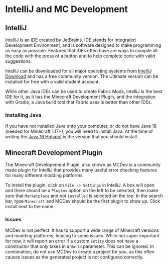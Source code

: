 # IntelliJ and MC Development

## IntelliJ

IntelliJ is an IDE created by JetBrains. 
IDE stands for Integrated Development Environment, and is software designed to make programming as easy as possible. 
Features that IDEs often have are ways to compile all the code with the press of a button and to help complete code with valid suggestions. 

IntelliJ can be downloaded for all major operating systems from [IntelliJ Download](https://www.jetbrains.com/idea/download/) and has a free community version. The Ultimate version can be installed for free with a valid student account.

While other Java IDEs can be used to create Fabric Mods, IntelliJ is the best IDE for it, as it has the Minecraft Development Plugin, and the integration with Gradle, a Java build tool that Fabric uses is better than other IDEs.

### Installing Java

If you have not installed Java onto your computer, or do not have Java 16 (needed for Minecraft 1.17+), you will need to install Java.
At the time of writing the [Java 16 Hotspot](https://adoptopenjdk.net/?variant=openjdk16&jvmVariant=hotspot) is the version that you should install. 

## Minecraft Development Plugin

The Minecraft Developement Plugin, also known as MCDev is a community made plugin for IntelliJ that provides many useful error checking features for many different modding platforms. 

To install the plugin, click on `File -> Settings` in IntelliJ. 
A box will open and there should be a `Plugins` option on the left to be selected, then make sure that `Marketplace` and not `Installed` is selected on the top. 
In the search bar, type `Minecraft` and MCDev should be the first plugin to show up. 
Click install next to the name.

### Issues

MCDev is not perfect. It has to support a wide range of Minecraft versions and modding platforms, leading to some issues. While not super important for now, it will report an error if a custom `Entity` does not have a constructor that only takes in a `World` parameter. This can be ignored. In combination, do not use MCDev to create a project for you, as this often causes issues as the generated project is not configured correctly.
